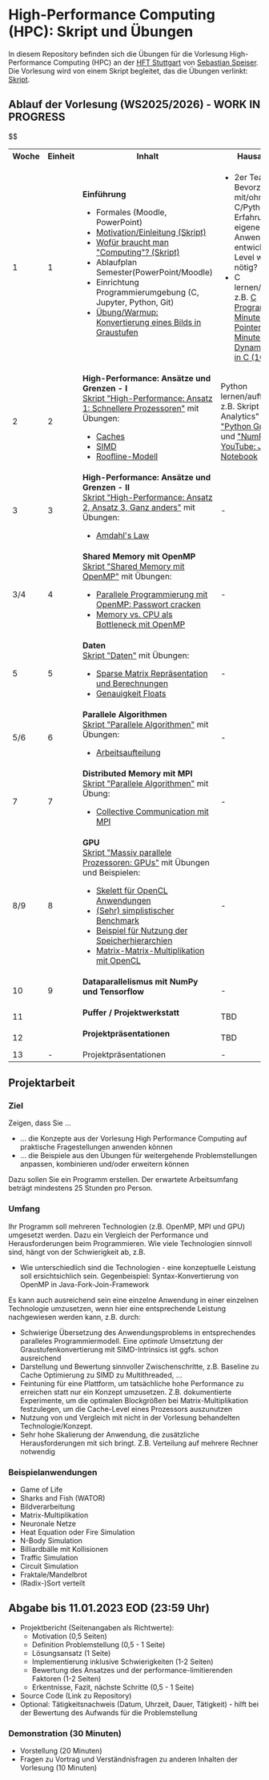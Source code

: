 # High-Performance Computing (HPC): Skript und Übungen

In diesem Repository befinden sich die Übungen für die Vorlesung High-Performance Computing (HPC) an der [HFT Stuttgart](https://www.hft-stuttgart.de) von [Sebastian Speiser](https://www.hft-stuttgart.de/p/sebastian-speiser). Die Vorlesung wird von einem Skript begleitet, das die Übungen verlinkt: [Skript](https://sspeiser.github.io/hpc-doc/intro.html).

## Ablauf der Vorlesung (WS2025/2026) - WORK IN PROGRESS

<table>
<tr>
    <th>Woche</th><th>Einheit</th><th>Inhalt</th><th>Hausaufgabe</th>
</tr>
<tr>
    <td>1</td><td>1</td>
    <td><b>Einführung</b>
        <ul><li>Formales (Moodle, PowerPoint)</li>
            <li><a href="https://sspeiser.github.io/hpc-doc/intro.html">Motivation/Einleitung (Skript)</a></li>
            <li><a href="https://sspeiser.github.io/hpc-doc/computing.html">Wofür braucht man "Computing"? (Skript)</a></li>
            <li>Ablaufplan Semester(PowerPoint/Moodle)</li>
            <li>Einrichtung Programmierumgebung (C, Jupyter, Python, Git)</li>
            <li><a href="https://github.com/sspeiser/hpc-uebungen/tree/main/graustufen">Übung/Warmup: Konvertierung eines Bilds in Graustufen</a></li>
            </ul></td>
    <td><ul><li>2er Teams bilden. Bevorzugt mit/ohne C/Python-Erfahrung - eigene Anwendungsidee entwickeln High-Level warum HPC nötig?</li>
            <li>C lernen/auffrischen, z.B. <a href="https://www.youtube.com/watch?v=3lQEunpmtRA">C Programming (25 Minuten)</a>, <a href="https://youtu.be/mw1qsMieK5c">C Pointer (10 Minuten)</a> und <a href="https://youtu.be/wadj1UH2gVQ">Dynamic Memory in C (10 Minuten)</a></li></ul></td>
    </tr>
    <tr>
    <td>2</td><td>2</td>
    <td><b>High-Performance: Ansätze und Grenzen - I</b><br />
        <a href="https://sspeiser.github.io/hpc-doc/high-performance.html">Skript "High-Performance: Ansatz 1: Schnellere Prozessoren"</a> mit Übungen:
        <ul><li><a href="https://github.com/sspeiser/hpc-uebungen/tree/main/caches">Caches</a></li>
            <li><a href="https://github.com/sspeiser/hpc-uebungen/tree/main/simd">SIMD</a></li>
            <li><a href="https://github.com/sspeiser/hpc-uebungen/tree/main/roofline">Roofline-Modell</a></li></ul></td>
            <td>Python lernen/auffrischen, z.B. Skript "Data Analytics" Kapitel <a href="https://speiser.hft-pages.io/vl-data-analytics/python-intro/python-intro-live.html">"Python Grundlagen"</a> und <a href="https://speiser.hft-pages.io/vl-data-analytics/data-understanding/10-numpy.html">"NumPy"</a>. <a href="https://www.youtube.com/watch?v=HW29067qVWk">YouTube: Jupyter Notebook</a> </td>
    </tr>
    <tr>
        <td>3</td><td>3</td>
        <td><b>High-Performance: Ansätze und Grenzen - II</b><br />
        <a href="https://sspeiser.github.io/hpc-doc/high-performance.html">Skript "High-Performance: Ansatz 2, Ansatz 3, Ganz anders"</a> mit Übungen:
        <ul><li><a href="https://github.com/sspeiser/hpc-uebungen/tree/main/amdahl">Amdahl's Law</a></li></ul></td>
        <td>
            -
        </td>
    </tr>$$
    <tr>
        <td>3/4</td><td>4</td>
        <td><b>Shared Memory mit OpenMP</b><br />
        <a href="https://sspeiser.github.io/hpc-doc/sharedmemory.html">Skript "Shared Memory mit OpenMP"</a> mit Übungen:
        <ul><li><a href="https://github.com/sspeiser/hpc-uebungen/tree/main/password-crack-openmp">Parallele Programmierung mit OpenMP: Passwort cracken</a></li>
        <li><a href="https://github.com/sspeiser/hpc-uebungen/tree/main/cpu-vs-mem">Memory vs. CPU als Bottleneck mit OpenMP</a></li></ul></td>
        <td>
            -
        </td>
    </tr>
    <tr>
        <td>5</td><td>5</td>
        <td><b>Daten</b><br />
        <a href="https://sspeiser.github.io/hpc-doc/data.html">Skript "Daten"</a> mit Übungen:
        <ul>
        <li><a href="https://github.com/sspeiser/hpc-uebungen/tree/main/sparse-matrix">Sparse Matrix Repräsentation und Berechnungen</a></li>
        <li><a href="https://github.com/sspeiser/hpc-uebungen/tree/main/numerik-floats">Genauigkeit Floats</a></li></ul></td>
        <td>
            -
        </td>
    </tr>
    <tr>
        <td>5/6</td><td>6</td>
        <td><b>Parallele Algorithmen</b><br />
        <a href="https://sspeiser.github.io/hpc-doc/algorithmen.html">Skript "Parallele Algorithmen"</a> mit Übungen:
        <ul><li><a href="https://github.com/sspeiser/hpc-uebungen/tree/main/openmp-tiling">Arbeitsaufteilung</a></li></ul></td>
        <td>
            -
        </td>
    </tr>
    <tr>
        <td>7</td><td>7</td>
        <td><b>Distributed Memory mit MPI</b><br />
        <a href="https://sspeiser.github.io/hpc-doc/distributedmemory.html">Skript "Parallele Algorithmen"</a> mit Übung:
        <ul>
        <li><a href="https://github.com/sspeiser/hpc-uebungen/tree/main/mpi-collective-comm">Collective Communication mit MPI</a></li>
        </ul></td>
        <td>
            -
        </td>
    </tr>
    <tr>
        <td>8/9</td><td>8</td>
        <td><b>GPU</b><br />
        <a href="https://sspeiser.github.io/hpc-doc/gpu.html">Skript "Massiv parallele Prozessoren: GPUs"</a> mit Übungen und Beispielen:
        <ul>
        <li><a href="https://github.com/sspeiser/hpc-uebungen/tree/main/helloworlds/opencl">Skelett für OpenCL Anwendungen</a></li>
        <li><a href="https://github.com/sspeiser/hpc-uebungen/tree/main/opencl-benchmark">(Sehr) simplistischer Benchmark</a></li>
        <li><a href="https://github.com/sspeiser/hpc-uebungen/tree/main/opencl-local-example">Beispiel für Nutzung der Speicherhierarchien</a></li>
        <li><a href="https://github.com/sspeiser/hpc-uebungen/tree/main/opencl-matmul">Matrix-Matrix-Multiplikation mit OpenCL</a></li>
        </ul></td>
        <td>
            -
        </td>
    </tr>
    <tr>
        <td>10</td><td>9</td>
        <td><b>Dataparallelismus mit NumPy und Tensorflow</b><br />
        <!-- <a href="https://sspeiser.github.io/hpc-doc/distributedmemory.html">Skript "Parallele Algorithmen"</a> mit Übungen: -->
        <ul>
        <!-- <li><a href="https://github.com/sspeiser/hpc-uebungen/tree/main/openmp-tiling">Arbeitsaufteilung</a></li> -->
        </ul></td>
        <td>
            -
        </td>
    </tr>
    <tr>
        <td>11</td><td></td>
        <td><b>Puffer / Projektwerkstatt</b><br />
        <!-- <a href="https://sspeiser.github.io/hpc-doc/distributedmemory.html">Skript "Parallele Algorithmen"</a> mit Übungen: -->
        <ul>
        <!-- <li><a href="https://github.com/sspeiser/hpc-uebungen/tree/main/openmp-tiling">Arbeitsaufteilung</a></li> -->
        <td>TBD</td>
        </ul></td>
        <td>
            -
        </td>
    </tr>
    <tr>
        <td>12</td><td></td>
        <td><b>Projektpräsentationen</b><br />
        <!-- <a href="https://sspeiser.github.io/hpc-doc/distributedmemory.html">Skript "Parallele Algorithmen"</a> mit Übungen: -->
        <ul>
        <!-- <li><a href="https://github.com/sspeiser/hpc-uebungen/tree/main/openmp-tiling">Arbeitsaufteilung</a></li> -->
        <td>TBD</td>
        </ul></td>
        <td>
            -
        </td>
    </tr>
    <!--
        Vorstellung Projektideen, nicht im Skript?
    -->
    <!--
        Quantencomputing
    -->
    <tr>
        <td>13</td><td>-</td>
        <td>Projektpräsentationen</td>
        <td>-</td>
    </tr>
</table>

## Projektarbeit

### Ziel

Zeigen, dass Sie ...
- ... die Konzepte aus der Vorlesung High Performance Computing auf praktische Fragestellungen anwenden können
- ... die Beispiele aus den Übungen für weitergehende Problemstellungen anpassen, kombinieren und/oder erweitern können

Dazu sollen Sie ein Programm erstellen. Der erwartete Arbeitsumfang beträgt mindestens 25 Stunden pro Person.

### Umfang

Ihr Programm soll mehreren Technologien (z.B. OpenMP, MPI und GPU) umgesetzt werden. Dazu ein Vergleich der Performance und Herausforderungen beim Programmieren. Wie viele Technologien sinnvoll sind, hängt von der Schwierigkeit ab, z.B.
- Wie unterschiedlich sind die Technologien - eine konzeptuelle Leistung soll ersichtsichlich sein. Gegenbeispiel: Syntax-Konvertierung von OpenMP in Java-Fork-Join-Framework

Es kann auch ausreichend sein eine einzelne Anwendung in einer einzelnen Technologie umzusetzen, wenn hier eine entsprechende Leistung nachgewiesen werden kann, z.B. durch:
- Schwierige Übersetzung des Anwendungsproblems in entsprechendes paralleles Programmiermodell. Eine *optimale* Umsetztung der Graustufenkonvertierung mit SIMD-Intrinsics ist ggfs. schon ausreichend
- Darstellung und Bewertung sinnvoller Zwischenschritte, z.B. Baseline zu Cache Optimierung zu SIMD zu Multithreaded, ...
- Feintuning für eine Plattform, um tatsächliche hohe Performance zu erreichen statt nur ein Konzept umzusetzen. Z.B. dokumentierte Experimente, um die optimalen Blockgrößen bei Matrix-Multiplikation festzulegen, um die Cache-Level eines Prozessors auszunutzen
- Nutzung von und Vergleich mit nicht in der Vorlesung behandelten Technologie/Konzept.
- Sehr hohe Skalierung der Anwendung, die zusätzliche Herausforderungen mit sich bringt. Z.B. Verteilung auf mehrere Rechner notwendig


### Beispielanwendungen

- Game of Life
- Sharks and Fish (WATOR)
- Bildverarbeitung
- Matrix-Multiplikation
- Neuronale Netze
- Heat Equation oder Fire Simulation
- N-Body Simulation
- Billiardbälle mit Kollisionen
- Traffic Simulation
- Circuit Simulation
- Fraktale/Mandelbrot
- (Radix-)Sort verteilt


## Abgabe bis 11.01.2023 EOD (23:59 Uhr)

- Projektbericht (Seitenangaben als Richtwerte): 
    - Motivation (0,5 Seiten)
    - Definition Problemstellung (0,5 - 1 Seite)
    - Lösungsansatz (1 Seite)
    - Implementierung inklusive Schwierigkeiten (1-2 Seiten)
    - Bewertung des Ansatzes und der performance-limitierenden Faktoren (1-2 Seiten) 
    - Erkentnisse, Fazit, nächste Schritte (0,5 - 1 Seite)
- Source Code (Link zu Repository)
- Optional: Tätigkeitsnachweis (Datum, Uhrzeit, Dauer, Tätigkeit) - hilft bei der Bewertung des Aufwands für die Problemstellung

### Demonstration (30 Minuten) 

- Vorstellung (20 Minuten)
- Fragen zu Vortrag und Verständnisfragen zu anderen Inhalten der Vorlesung (10 Minuten)
